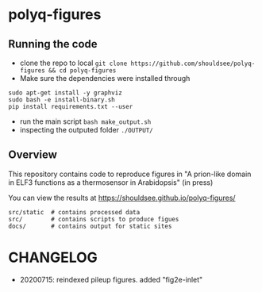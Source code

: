 # polyq-figures

## Running the code

- clone the repo to local `git clone https://github.com/shouldsee/polyq-figures && cd polyq-figures`
- Make sure the dependencies were installed through
```
sudo apt-get install -y graphviz
sudo bash -e install-binary.sh
pip install requirements.txt --user
```
- run the main script `bash make_output.sh`
- inspecting the outputed folder `./OUTPUT/`

## Overview

This repository contains code to reproduce figures in "A prion-like domain in ELF3 functions as a thermosensor in Arabidopsis" (in press)

You can view the results at https://shouldsee.github.io/polyq-figures/ 


```
src/static  # contains processed data
src/        # contains scripts to produce figues
docs/       # contains output for static sites
```

# CHANGELOG

- 20200715: reindexed pileup figures. added "fig2e-inlet"